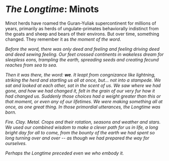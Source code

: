 # *The Longtime*: Minots

Minot herds have roamed the Guran-Yuliak supercontinent for millions of years, primarily as herds of ungulate-primates behaviorally indistinct from the goats and sheep and bears of their environs. But over time, something changed. They remember it as *the moment of the word*.

*Before the word, there was only deed and feeling and feeling driving deed and deed sewing feeling. Our feet crossed continents in wakeless dream for sleepless eons, trampling the earth, spreading seeds and creating fecund reaches from sea to sea.*

*Then it was there, the word: **we**. It leapt from congnizance like lightning, striking the herd and startling us all at once, but... not into a stampede. We sat and looked at each other, sat in the scent of us. We saw where we had gone, and how we had changed it, felt in the grain of our very fur how it had changed us. Suddenly those choices had a weight greater than this or that moment, or even any of our lifetimes. We were making something all at once, as one great thing. In those primordial utterances, the Longtime was born.*

*Fire. Clay. Metal. Crops and their rotation, seasons and weather and stars. We used our combined wisdom to make a clever path for us in life, a long bright day for all to come, from the bounty of the earth we had spent so long turning over and over -- as though we had prepared the way for ourselves.*

*Perhaps the Longtime preceded even we who embody it.*